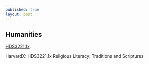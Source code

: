 ```yaml
---
published: true
layout: post
---
```

## Humanities

[HDS3221.1x](https://courses.edx.org/courses/course-v1:HarvardX+HDS3221.1x+1T2016/info). 

HarvardX: HDS3221.1x Religious Literacy: Traditions and Scriptures
